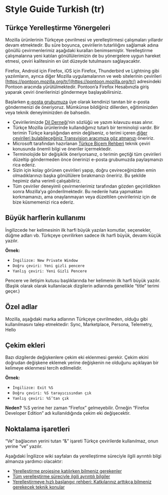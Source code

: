 # Style Guide Turkish (tr)

## Türkçe Yerelleştirme Yönergeleri

Mozilla ürünlerinin Türkçeye çevrilmesi ve yerelleştirmesi çalışmaları yıllardır devam etmektedir. Bu süre boyunca, çevirilerin tutarlılığını sağlamak adına gönüllü çevirmenlerimiz aşağıdaki kuralları benimsemiştir. Yerelleştirme çalışmalarına yeni katılan gönüllülerimizin de bu yönergelere uygun hareket etmesi, çeviri kalitesinin en üst düzeyde tutulmasını sağlayacaktır.

Firefox, Android için Firefox, iOS için Firefox, Thunderbird ve Lightning gibi yazılımların, ayrıca diğer Mozilla uygulamalarının ve web sitelerinin çevirileri [https://pontoon.mozilla.org/tr/](https://pontoon.mozilla.org/tr/) adresindeki Pontoon aracında yürütülmektedir. Pontoon’a Firefox Hesabınızla giriş yaparak çeviri önerilerinizi göndermeye başlayabilirsiniz.

Başlarken [e-posta grubumuza](https://lists.mozilla.org/listinfo/community-turkey) üye olarak kendinizi tanıtan bir e-posta göndermenizi de öneriyoruz. Mümkünse bildiğiniz dillerden, eğitiminizden veya teknik deneyiminizden de bahsedin.

* Çevirilerimizde [Dil Derneği](http://www.dildernegi.org.tr/)‘nin sözlüğü ve yazım kılavuzu esas alınır.
* Türkçe Mozilla ürünlerinde kullandığımız tutarlı bir terminoloji vardır. Bir terimin Türkçe karşılığından emin değilseniz, o terimi içeren [diğer çevirileri bulabileceğiniz Transvision aracımıza göz atmanızı](https://transvision.mozfr.org/) öneririz.
* Microsoft tarafından hazırlanan [Türkçe Biçem Rehberi](http://www.microsoft.com/Language/en-US/StyleGuides.aspx) teknik çeviri konusunda önemli bilgi ve öneriler içermektedir.
* Terminolojide bir değişiklik öneriyorsanız, o terimin geçtiği tüm çevirileri düzeltip göndermeden önce önerinizi e-posta grubumuzda paylaşmanızı rica ederiz.
* Sizin için kolay görünen çevirileri yapıp, doğru çevireceğinizden emin olmadıklarınızı başka gönüllülere bırakmanızı öneririz. Bu şekilde hepimiz daha verimli çalışabiliriz.
* Tüm çeviriler deneyimli çevirmenlerimiz tarafından gözden geçirildikten sonra Mozilla’ya gönderilmektedir. Bu nedenle hata yapmaktan korkmamanızı, ama onaylanmayan veya düzeltilen çevirileriniz için de bize küsmemenizi rica ederiz.

## Büyük harflerin kullanımı

İngilizcede her kelimesinin ilk harfi büyük yazılan komutlar, seçenekler, düğme adları vb. Türkçeye çevrilirken sadece ilk harfi büyük, devamı küçük yazılır.

**Örnek:**

* `İngilizce: New Private Window`
* `Doğru çeviri: Yeni gizli pencere`
* `Yanlış çeviri: Yeni Gizli Pencere`

Pencere ve iletişim kutusu başlıklarında her kelimenin ilk harfi büyük yazılır. (Başlık olarak olarak kullanılacak dizgilerin adlarında genellikle “title” terimi geçer.)

## Özel adlar

Mozilla, aşağıdaki marka adlarının Türkçeye çevrilmeden, olduğu gibi kullanılmasını talep etmektedir:
Sync, Marketplace, Persona, Telemetry, Hello

## Çekim ekleri

Bazı dizgilerde değişkenlere çekim eki eklenmesi gerekir. Çekim ekini doğrudan değişkene eklemek yerine değişkenin ne olduğunu açıklayan bir kelimeye eklenmesi tercih edilmelidir.

**Örnek:**

* `İngilizce: Exit %S`
* `Doğru çeviri: %S tarayıcısından çık`
* `Yanlış çeviri: %S’tan çık`

**Neden?** %S yerine her zaman “Firefox” gelmeyebilir. Örneğin “Firefox Developer Edition” adı kullanıldığında çekim eki değişecektir.

## Noktalama işaretleri

“Ve” bağlacının yerini tutan “&” işareti Türkçe çevirilerde kullanılmaz, onun yerine “ve” yazılır.

Aşağıdaki İngilizce wiki sayfaları da yerelleştirme süreciyle ilgili ayrıntılı bilgi almanıza yardımcı olacaktır:

* [Yerelleştirme projesine katılırken bilmeniz gerekenler](http://wiki.mozilla.org/L10n:Contribute)
* [Tüm yerelleştirme süreciyle ilgili ayrıntılı bilgiler](https://wiki.mozilla.org/L10n:Localization_Process)
* [Yerelleştirmeye hızlı başlangıç rehberi: Katkılarınız arttıkça bilmeniz gerekecek teknik konular](https://developer.mozilla.org/en/Localization_Quick_Start_Guide)
